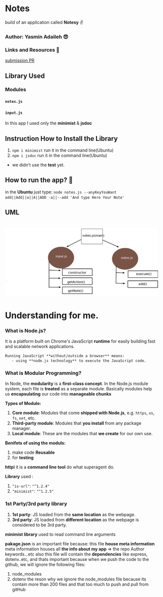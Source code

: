 # Notes

build of an application called **Notesy** :v:

### Author: Yasmin Adaileh :sunglasses:

### Links and Resources :paperclip:
[submission PR](https://github.com/yasmin-401-advanced-javascript/notes/pull/1)
## Library Used

### Modules
#### `notes.js`
#### `input.js`

In this app I used only the **minimist** & **jsdoc**

## Instruction How to Install the Library

1. `npm i minimist` run it in the command line(Ubuntu)
1. `npm i jsdoc` run it in the command line(Ubuntu)

- we didn't use the **test** yet.

## How to run the app? :runner:

in the **Ubuntu** just type:
`node notes.js --anyKeyYouWant add||Add||a||A||ADD -a||--add 'And type Here Your Note'`

## UML
![UML](urm.png)
============================================================================================================
# Understanding for me.
### What is Node.js?

It is a platform built on Chrome's JavaScript **runtime** for easily building fast and scalable network applications.

```
Running JavaScript **without/outside a browser** means:
   - using **node.js technology** to execute the JavaScript code.
```

### What is Modular Programming?

In Node, the **modularity** is a **first-class concept**. In the Node.js module system, each file is **treated** as a separate module. Basically modules help us **encapsulating** our code into **manageable chunks**

**Types of Module:**

1. **Core module**: Modules that come **shipped with Node.js**, e.g. `https`, `os`, `fs`, `net`, etc.
1. **Third-party module**: Modules that **you install** from any package manager.
1. **Local module**: These are the modules that **we create** for our own use.

**Benifets of using the moduls:**

1. make code **Reusable**
1. for **testing**

**httpi** it is a **command line tool** do what superagent do.

**Library** used :

1. `"is-url"`: `"^1.2.4"`
2. `"minimist"`: `"^1.2.5"`

### 1st Party/3rd party library

1. **1st party**: JS loaded from the **same location** as the webpage.
1. **3rd party**: JS loaded from **different location** as the webpage is considered to be 3rd party.

**minimist library** used to read command line arguments

**pakage.json** is an important file because:
this file **house meta information**
meta information houses all **the info about my app** =>
the repo Author keywords...etc
also this file will contain the **dependencies** like express, dotenv..etc, and thats important because when we push the code to the github, we will ignore the following files:
1. node_modules 
2. dotenv
the reson why we ignore the node_modules file because its contain more than 200 files and that too much to push and pull from gitHub